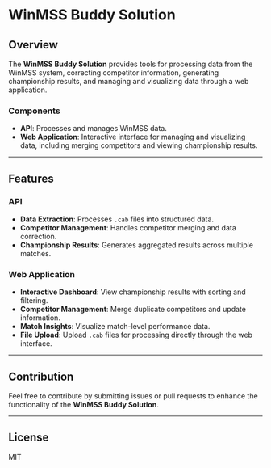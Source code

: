 # WinMSS Buddy Solution

## Overview
The **WinMSS Buddy Solution** provides tools for processing data from the WinMSS system, correcting competitor information, generating championship results, and managing and visualizing data through a web application.

### Components
- **API**: Processes and manages WinMSS data.
- **Web Application**: Interactive interface for managing and visualizing data, including merging competitors and viewing championship results.

---

## Features

### API
- **Data Extraction**: Processes `.cab` files into structured data.
- **Competitor Management**: Handles competitor merging and data correction.
- **Championship Results**: Generates aggregated results across multiple matches.

### Web Application
- **Interactive Dashboard**: View championship results with sorting and filtering.
- **Competitor Management**: Merge duplicate competitors and update information.
- **Match Insights**: Visualize match-level performance data.
- **File Upload**: Upload `.cab` files for processing directly through the web interface.

---

## Contribution
Feel free to contribute by submitting issues or pull requests to enhance the functionality of the **WinMSS Buddy Solution**.

---

## License
MIT
